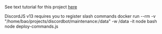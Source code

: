 See text tutorial for this project [here](https://codingwatermelon.github.io/howto/docker/raspberrypi/node/discord/2022/02/07/how-to-make-a-discord-bot.html)

DiscordJS v13 requires you to register slash commands
docker run --rm -v "/home/bao/projects/discordbot/maintenance:/data" -w /data -it node bash
node deploy-commands.js
